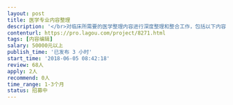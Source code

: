 ```yaml
---                
layout: post       
title: 医学专业内容整理           
description: '</br>对临床所需要的医学整理内容进行深度整理和整合工作，包括以下内容：</br></br>1. 全科室权威的疾病词条；</br>2. 实验室检查指标；</br>3. 药物相关信息；</br>4. 全科室量表相关信息；</br>5. 科室指南相关信息</br>6. 全科室期刊相关信息。</br>'     
contenturl: https://pro.lagou.com/project/8271.html      
tags: [内容编辑]            
salary: 50000元以上          
publish_time: '已发布 3 小时'         
start_time: '2018-06-05 08:42:18'           
review: 68人                   
apply: 2人                   
recommend: 0人                   
time_range: 1-3个月              
status: 招募中                  
---                 
```

